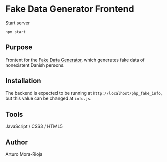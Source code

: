 # Fake Data Generator Frontend

Start server
```
npm start
```

## Purpose
Frontent for the [Fake Data Generator](https://github.com/arturomorarioja/fake_info), which generates fake data of nonexistent Danish persons.

## Installation

The backend is expected to be running at `http://localhost/php_fake_info`, but this value can be changed at `info.js`.

## Tools
JavaScript / CSS3 / HTML5

## Author
Arturo Mora-Rioja